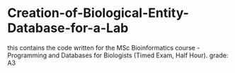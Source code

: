 # Creation-of-Biological-Entity-Database-for-a-Lab
this contains the code written for the MSc Bioinformatics course - Programming and Databases for Biologists (Timed Exam, Half Hour). grade: A3
